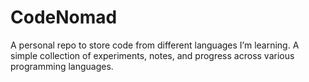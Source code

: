 # CodeNomad
A personal repo to store code from different languages I’m learning. A simple collection of experiments, notes, and progress across various programming languages.
